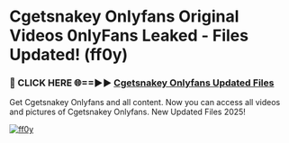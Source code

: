 # Cgetsnakey Onlyfans Original Videos 0nlyFans Leaked - Files Updated! (ff0y)

<h3>🔴 CLICK HERE 🌐==►► <a href="https://tinyurl.com/ehrbuxhb" rel="nofollow">Cgetsnakey Onlyfans Updated Files</a></h3>

Get Cgetsnakey Onlyfans and all content. Now you can access all videos and pictures of Cgetsnakey Onlyfans. New Updated Files 2025!

[![ff0y](https://i.imgur.com/lVYEuWS.gif)](https://tinyurl.com/ehrbuxhb)
